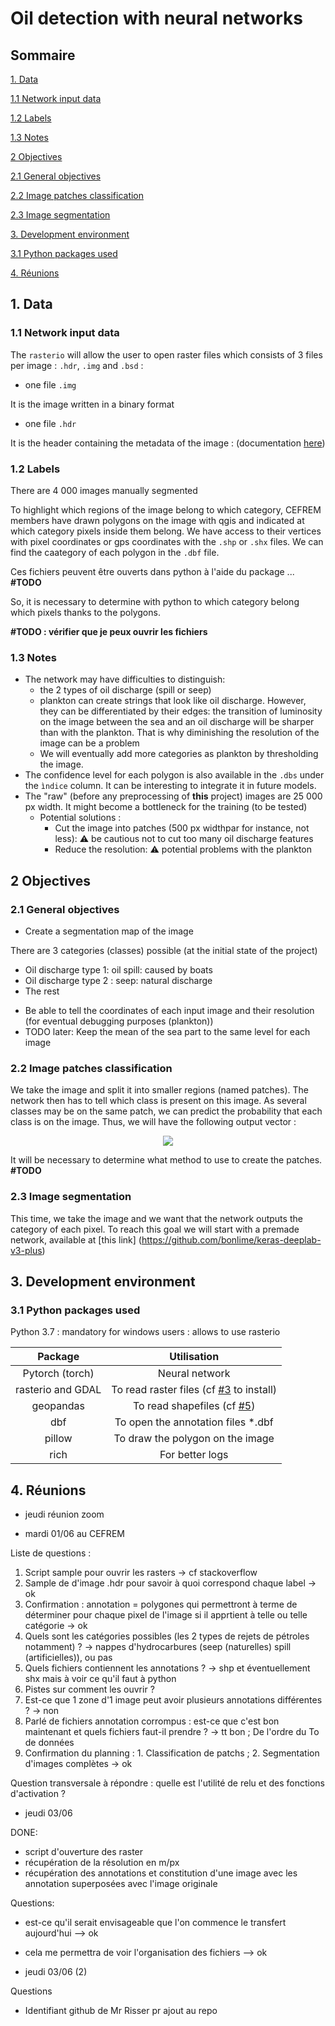 # Oil detection with neural networks
## Sommaire

[1. Data](https://github.com/Rob174/detection_nappe_hydrocarbures_inria_cefrem/blob/main/README.md#1-data)

[1.1 Network input data](https://github.com/Rob174/detection_nappe_hydrocarbures_inria_cefrem/blob/main/README.md#11-network-input-data)

[1.2 Labels](https://github.com/Rob174/detection_nappe_hydrocarbures_inria_cefrem/blob/main/README.md#12-labels)

[1.3 Notes](https://github.com/Rob174/detection_nappe_hydrocarbures_inria_cefrem/blob/main/README.md#13-notes)

[2 Objectives](https://github.com/Rob174/detection_nappe_hydrocarbures_inria_cefrem/blob/main/README.md#2-objectives)

[2.1 General objectives](https://github.com/Rob174/detection_nappe_hydrocarbures_inria_cefrem/blob/main/README.md#21-general-objectives)

[2.2 Image patches classification](https://github.com/Rob174/detection_nappe_hydrocarbures_inria_cefrem/blob/main/README.md#22-image-patches-classification)

[2.3 Image segmentation](https://github.com/Rob174/detection_nappe_hydrocarbures_inria_cefrem/blob/main/README.md#23-image-segmentation)

[3. Development environment](https://github.com/Rob174/detection_nappe_hydrocarbures_inria_cefrem/blob/main/README.md#3-development-environment)

[3.1 Python packages used](https://github.com/Rob174/detection_nappe_hydrocarbures_inria_cefrem/blob/main/README.md#31-python-packages-used)

[4. Réunions](https://github.com/Rob174/detection_nappe_hydrocarbures_inria_cefrem/blob/main/README.md#4-r%C3%A9unions)

## 1. Data

### 1.1 Network input data

The `rasterio` will allow the user to open raster files which consists of 3 files per image : `.hdr`, `.img` and `.bsd` :

- one file `.img`

It is the image written in a binary format

- one file `.hdr`

It is the header containing the metadata of the image :
(documentation [here](https://www.l3harrisgeospatial.com/docs/enviheaderfiles.html#:~:text=The%20ENVI%20header%20file%20contains,hdr.))


### 1.2 Labels

There are 4 000 images manually segmented 

To highlight which regions of the image belong to which category, CEFREM members have drawn polygons on the image with qgis and indicated at which category pixels inside them belong. We have access to their vertices with pixel coordinates or gps coordinates with the  `.shp` or `.shx` files. We can find the caategory of each polygon in the  `.dbf` file.

Ces fichiers peuvent être ouverts dans python à l'aide du package ... **#TODO**

So, it is necessary to determine with python to which category belong which pixels thanks to the polygons.

**#TODO : vérifier que je peux ouvrir les fichiers**

### 1.3 Notes

- The network may have difficulties to distinguish:
    - the 2 types of oil discharge (spill or seep)
    - plankton can create strings that look like oil discharge. However, they can be differentiated by their edges: the transition of luminosity on the image between the sea and an oil discharge will be sharper than with the plankton. That is why diminishing the resolution of the image can be a problem
    - We will eventually add more categories as plankton by thresholding the image.
- The confidence level for each polygon is also available in the `.dbs` under the `ìndice` column. It can be interesting to integrate it in future models.
- The "raw" (before any preprocessing of **this** project) images are 25 000 px width. It might become a bottleneck for the training (to be tested)
   - Potential solutions :
      - Cut the image into patches (500 px widthpar for instance, not less): ⚠️ be cautious not to cut too many oil discharge features
      - Reduce the resolution: ⚠️ potential problems with the plankton

## 2 Objectives

### 2.1 General objectives
- Create a segmentation map of the image

There are 3 categories (classes) possible (at the initial state of the project)
* Oil discharge type 1: oil spill: caused by boats
* Oil discharge type 2 : seep: natural discharge
* The rest

- Be able to tell the coordinates of each input image and their resolution (for eventual debugging purposes (plankton))
- TODO later: Keep the mean of the sea part to the same level for each image

### 2.2 Image patches classification

We take the image and split it into smaller regions (named patches). The network then has to tell which class is present on this image. As several classes may be on the same patch, we can predict the probability that each class is on the image. Thus, we will have the following output vector :

<!-- $$
\begin{bmatrix}
           P_{\in\; classe\;1}(patch) \\ \vdots \\ P_{\in\; classe\;m}(patch)
         \end{bmatrix}
$$ --> 

<div align="center"><img style="background: white;" src="https://render.githubusercontent.com/render/math?math=%5Cbegin%7Bbmatrix%7D%0D%0A%20%20%20%20%20%20%20%20%20%20%20P_%7B%5Cin%5C%3B%20classe%5C%3B1%7D(patch)%20%5C%5C%20%5Cvdots%20%5C%5C%20P_%7B%5Cin%5C%3B%20classe%5C%3Bm%7D(patch)%0D%0A%20%20%20%20%20%20%20%20%20%5Cend%7Bbmatrix%7D%0D"></div>

It will be necessary to determine what method to use to create the patches. **#TODO**

### 2.3 Image segmentation

This time, we take the image and we want that the network outputs the category of each pixel. To reach this goal we will start with a premade network, available at [this link] (https://github.com/bonlime/keras-deeplab-v3-plus)

## 3. Development environment

### 3.1 Python packages used
Python 3.7 : mandatory for windows users : allows to use rasterio

|Package|Utilisation|
|:---:|:---:|
|Pytorch (torch)|Neural network|
|rasterio and GDAL|To read raster files (cf [#3](https://github.com/Rob174/detection_nappe_hydrocarbures_inria_cefrem/issues/3) to install)|
|geopandas|To read shapefiles (cf [#5](https://github.com/Rob174/detection_nappe_hydrocarbures_inria_cefrem/issues/5))|
|dbf|To open the annotation files *.dbf |
|pillow|To draw the polygon on the image|
|rich|For better logs|

## 4. Réunions

- jeudi réunion zoom

- mardi 01/06 au CEFREM

Liste de questions : 
1. Script sample pour ouvrir les rasters -> cf stackoverflow
2. Sample de d'image .hdr pour savoir à quoi correspond chaque label -> ok
3. Confirmation : annotation = polygones qui permettront à terme de déterminer pour chaque pixel de l'image si il apprtient à telle ou telle catégorie -> ok
4. Quels sont les catégories possibles (les 2 types de rejets de pétroles notamment) ? -> nappes d'hydrocarbures (seep (naturelles) spill (artificielles)), ou pas
5. Quels fichiers contiennent les annotations ? -> shp et éventuellement shx mais à voir ce qu'il faut à python
6. Pistes sur comment les ouvrir ?
7. Est-ce que 1 zone d'1 image peut avoir plusieurs annotations différentes ? -> non
8. Parlé de fichiers annotation corrompus : est-ce que c'est bon maintenant et quels fichiers faut-il prendre ? -> tt bon ; De l'ordre du To de données 
9. Confirmation du planning : 1. Classification de patchs ; 2. Segmentation d'images complètes -> ok

Question transversale à répondre : quelle est l'utilité de relu et des fonctions d'activation ?

- jeudi 03/06

DONE: 
- script d'ouverture des raster
- récupération de la résolution en m/px
- récupération des annotations et constitution d'une image avec les annotation superposées avec l'image originale

Questions:
- est-ce qu'il serait envisageable que l'on commence le transfert aujourd'hui --> ok
- cela me permettra de voir l'organisation des fichiers --> ok


- jeudi 03/06 (2)

Questions

- Identifiant github de Mr Risser pr ajout au repo

